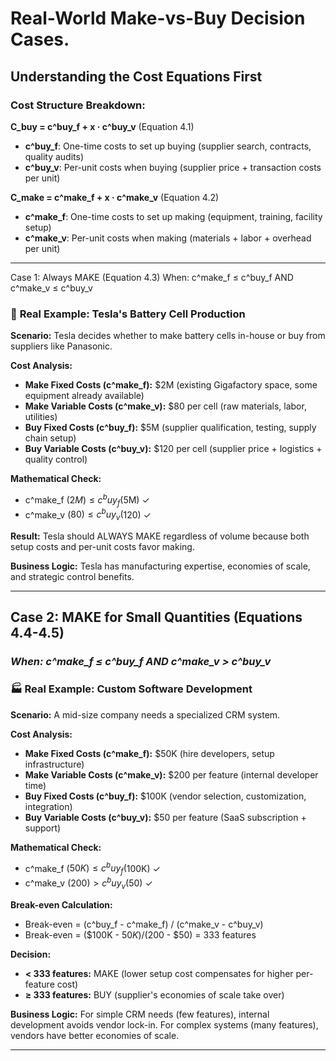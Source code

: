 # Real-World Make-vs-Buy Decision Cases.

## Understanding the Cost Equations First

### **Cost Structure Breakdown:**

**C_buy = c^buy_f + x · c^buy_v** (Equation 4.1)
- **c^buy_f**: One-time costs to set up buying (supplier search, contracts, quality audits)
- **c^buy_v**: Per-unit costs when buying (supplier price + transaction costs per unit)

**C_make = c^make_f + x · c^make_v** (Equation 4.2)  
- **c^make_f**: One-time costs to set up making (equipment, training, facility setup)
- **c^make_v**: Per-unit costs when making (materials + labor + overhead per unit)

---

Case 1: Always MAKE (Equation 4.3)
When: c^make_f ≤ c^buy_f AND c^make_v ≤ c^buy_v


### 🏢 **Real Example: Tesla's Battery Cell Production**

**Scenario:** Tesla decides whether to make battery cells in-house or buy from suppliers like Panasonic.

**Cost Analysis:**
- **Make Fixed Costs (c^make_f):** $2M (existing Gigafactory space, some equipment already available)
- **Make Variable Costs (c^make_v):** $80 per cell (raw materials, labor, utilities)
- **Buy Fixed Costs (c^buy_f):** $5M (supplier qualification, testing, supply chain setup)
- **Buy Variable Costs (c^buy_v):** $120 per cell (supplier price + logistics + quality control)

**Mathematical Check:**
- c^make_f ($2M) ≤ c^buy_f ($5M) ✓
- c^make_v ($80) ≤ c^buy_v ($120) ✓

**Result:** Tesla should ALWAYS MAKE regardless of volume because both setup costs and per-unit costs favor making.

**Business Logic:** Tesla has manufacturing expertise, economies of scale, and strategic control benefits.

---

## **Case 2: MAKE for Small Quantities (Equations 4.4-4.5)**  
### *When: c^make_f ≤ c^buy_f AND c^make_v > c^buy_v*

### 🏭 **Real Example: Custom Software Development**

**Scenario:** A mid-size company needs a specialized CRM system.

**Cost Analysis:**
- **Make Fixed Costs (c^make_f):** $50K (hire developers, setup infrastructure)
- **Make Variable Costs (c^make_v):** $200 per feature (internal developer time)
- **Buy Fixed Costs (c^buy_f):** $100K (vendor selection, customization, integration)
- **Buy Variable Costs (c^buy_v):** $50 per feature (SaaS subscription + support)

**Mathematical Check:**
- c^make_f ($50K) ≤ c^buy_f ($100K) ✓
- c^make_v ($200) > c^buy_v ($50) ✓

**Break-even Calculation:**
- Break-even = (c^buy_f - c^make_f) / (c^make_v - c^buy_v)
- Break-even = ($100K - $50K) / ($200 - $50) = 333 features

**Decision:**
- **< 333 features:** MAKE (lower setup cost compensates for higher per-feature cost)
- **≥ 333 features:** BUY (supplier's economies of scale take over)

**Business Logic:** For simple CRM needs (few features), internal development avoids vendor lock-in. For complex systems (many features), vendors have better economies of scale.

---
